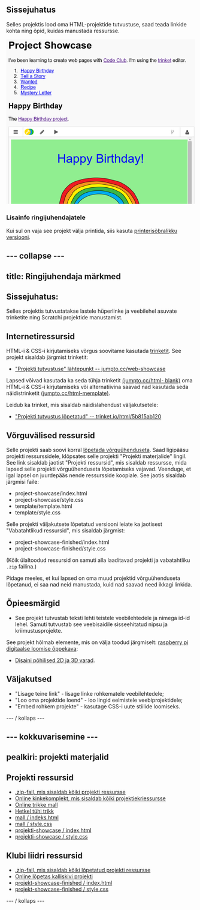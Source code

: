 ## Sissejuhatus

Selles projektis lood oma HTML-projektide tutvustuse, saad teada linkide kohta ning õpid, kuidas manustada ressursse.

![kuvatõmmis](images/showcase-intro.png)

### Lisainfo ringijuhendajatele

Kui sul on vaja see projekt välja printida, siis kasuta [printerisõbralikku versiooni](https://projects.raspberrypi.org/en/projects/project-showcase/print).

## \--- collapse \---

## title: Ringijuhendaja märkmed

## Sissejuhatus:

Selles projektis tutvustatakse lastele hüperlinke ja veebilehel asuvate trinketite ning Scratchi projektide manustamist.

## Internetiressursid

HTML-i & CSS-i kirjutamiseks võrgus soovitame kasutada [trinketit](https://trinket.io/). See projekt sisaldab järgmist trinketit:

* ["Projekti tutvustuse" lähtepunkt -- jumpto.cc/web-showcase](http://jumpto.cc/web-showcase)

Lapsed võivad kasutada ka seda tühja trinketit [(jumpto.cc/html- blank)](http://jumpto.cc/html-blank) oma HTML-i & CSS-i kirjutamiseks või alternatiivina saavad nad kasutada seda näidistrinketit [(jumpto.cc/html-memplate)](http://jumpto.cc/html-template).

Leidub ka trinket, mis sisaldab näidislahendust väljakutsetele:

* ["Projekti tutvustus lõpetatud" -- trinket.io/html/5b815ab120](https://trinket.io/html/5b815ab120)

## Võrguvälised ressursid

Selle projekti saab soovi korral [lõpetada võrguühenduseta](https://www.codeclubprojects.org/en-GB/resources/webdev-working-offline/). Saad ligipääsu projekti ressurssidele, klõpsates selle projekti "Projekti materjalide" lingil. See link sisaldab jaotist "Projekti ressursid", mis sisaldab ressursse, mida lapsed selle projekti võrguühenduseta lõpetamiseks vajavad. Veenduge, et igal lapsel on juurdepääs nende ressursside koopiale. See jaotis sisaldab järgmisi faile:

* project-showcase/index.html
* project-showcase/style.css
* template/template.html
* template/style.css

Selle projekti väljakutsete lõpetatud versiooni leiate ka jaotisest "Vabatahtlikud ressursid", mis sisaldab järgmist:

* project-showcase-finished/index.html
* project-showcase-finished/style.css

(Kõik ülaltoodud ressursid on samuti alla laaditavad projekti ja vabatahtliku `.zip` failina.)

Pidage meeles, et kui lapsed on oma muud projektid võrguühenduseta lõpetanud, ei saa nad neid manustada, kuid nad saavad need ikkagi linkida.

## Õpieesmärgid

* See projekt tutvustab teksti lehti teistele veebilehtedele ja nimega id-id lehel. Samuti tutvustab see veebisaidile sisseehitatud nipsu ja kriimustusprojekte. 

See projekt hõlmab elemente, mis on välja toodud järgmiselt: [raspberry pi digitaalse loomise õppekava](http://rpf.io/curriculum):

* [Disaini põhilised 2D ja 3D varad](https://www.raspberrypi.org/curriculum/design/creator).

## Väljakutsed

* "Lisage teine ​​link" - lisage linke rohkematele veebilehtedele;
* "Loo oma projektide loend" - loo lingid eelmistele veebiprojektidele;
* "Embed rohkem projekte" - kasutage CSS-i uute stiilide loomiseks.

\--- / kollaps \---

## \--- kokkuvarisemine \---

## pealkiri: projekti materjalid

## Projekti ressursid

* [.zip-fail, mis sisaldab kõiki projekti ressursse](resources/showcase-project-resources.zip)
* [Online kinkekomplekt, mis sisaldab kõiki projektiekriessursse](http://jumpto.cc/web-showcase)
* [Online trikke mall](http://jumpto.cc/trinket-template)
* [Hetkel tühi trikk](http://jumpto.cc/trinket-blank)
* [mall / indeks.html](resources/template-index.html)
* [mall / style.css](resources/template-style.css)
* [projekti-showcase / index.html](resources/project-showcase-index.html)
* [projekti-showcase / style.css](resources/project-showcase-style.css)

## Klubi liidri ressursid

* [.zip-fail, mis sisaldab kõiki lõpetatud projekti ressursse](resources/showcase-volunteer-resources.zip)
* [Online lõpetas kalliskivi projekti](https://trinket.io/html/1d4d4c5ce1)
* [projekt-showcase-finished / index.html](resources/project-showcase-finished-index.html)
* [projekt-showcase-finished / style.css](resources/project-showcase-finished-style.css)

\--- / kollaps \---